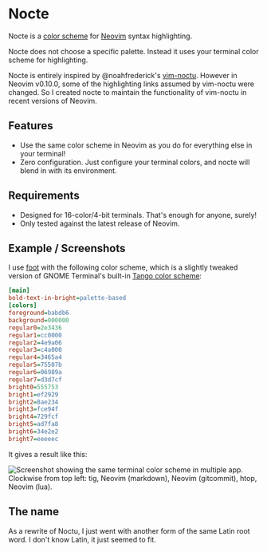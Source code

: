 # Nocte

Nocte is a [color scheme](https://neovim.io/doc/user/syntax.html#%3Ahighlight) for [Neovim](https://github.com/neovim/neovim) syntax highlighting.

Nocte does not choose a specific palette.
Instead it uses your terminal color scheme for highlighting.

Nocte is entirely inspired by @noahfrederick's [vim-noctu](https://github.com/noahfrederick/vim-noctu).
However in Neovim v0.10.0, some of the highlighting links assumed by vim-noctu were changed.
So I created nocte to maintain the functionality of vim-noctu in recent versions of Neovim.

## Features

* Use the same color scheme in Neovim as you do for everything else in your terminal!
* Zero configuration. Just configure your terminal colors, and nocte will blend in with its environment.

## Requirements

* Designed for 16-color/4-bit terminals. That's enough for anyone, surely!
* Only tested against the latest release of Neovim.

## Example / Screenshots

I use [foot](https://codeberg.org/dnkl/foot) with the following color scheme, which is a slightly tweaked version of GNOME Terminal's built-in [Tango color scheme](https://github.com/GNOME/gnome-terminal/blob/43b859ae64e5df659b3e9dd5d9a341e6c5c8f896/src/terminal-profile-editor.cc#L218-L236):

```ini
[main]
bold-text-in-bright=palette-based
[colors]
foreground=babdb6
background=000000
regular0=2e3436
regular1=cc0000
regular2=4e9a06
regular3=c4a000
regular4=3465a4
regular5=75507b
regular6=06989a
regular7=d3d7cf
bright0=555753
bright1=ef2929
bright2=8ae234
bright3=fce94f
bright4=729fcf
bright5=ad7fa8
bright6=34e2e2
bright7=eeeeec
```

It gives a result like this:

![Screenshot showing the same terminal color scheme in multiple app. Clockwise from top left: tig, Neovim (markdown), Neovim (gitcommit), htop, Neovim (lua).](screenshot.webp "Nocte screenshot")

## The name

As a rewrite of Noctu, I just went with another form of the same Latin root word.
I don't know Latin, it just seemed to fit.
